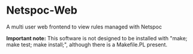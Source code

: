 Netspoc-Web
===========

A multi user web frontend to view rules managed with Netspoc

**Important note:**
This software is not designed to be installed with "make; make test; make install;", although there is a Makefile.PL present.
